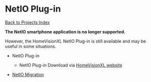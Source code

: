 # NetIO Plug-in

[Back to Projects Index](/index)

<b>The NetIO smartphone application is no longer supported.</b>

However, the HomeVisionXL NetIO Plug-in is still available and may be useful in some situations.


* NetIO Plug-in
  * NetIO Plug-in Download via [HomeVisionXL website](http://hv.tclcode.com/download.html)
  
* [NetIO Migration](/NetIO/NetIO_Migration)


